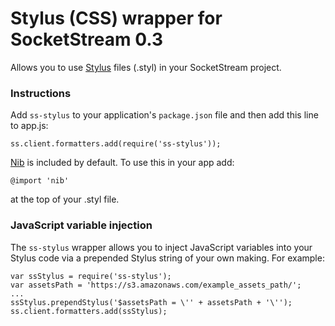 # Stylus (CSS) wrapper for SocketStream 0.3

Allows you to use [Stylus](http://learnboost.github.com/stylus) files (.styl) in your SocketStream project.


### Instructions

Add `ss-stylus` to your application's `package.json` file and then add this line to app.js:

    ss.client.formatters.add(require('ss-stylus'));

[Nib](http://visionmedia.github.com/nib) is included by default. To use this in your app add:

    @import 'nib'

at the top of your .styl file.

### JavaScript variable injection

The `ss-stylus` wrapper allows you to inject JavaScript variables into your Stylus code via a prepended Stylus string of your own making. For example:

	var ssStylus = require('ss-stylus');
	var assetsPath = 'https://s3.amazonaws.com/example_assets_path/';
	...
	ssStylus.prependStylus('$assetsPath = \'' + assetsPath + '\'');
	ss.client.formatters.add(ssStylus);